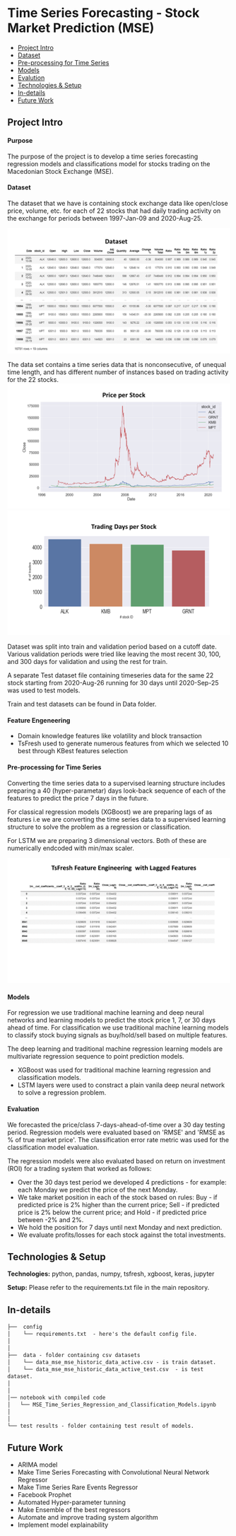 # Time Series Forecasting - Stock Market Prediction (MSE)
* [Project Intro](#project-intro)
* [Dataset](#dataset)
* [Pre-processing for Time Series](#Pre-processing-for-Time-Series)
* [Models](#models)
* [Evalution](#evaluation)
* [Technologies & Setup](#technologies-&-setup)
* [In-details](#in-details)
* [Future Work](#future-work)


## Project Intro

#### Purpose
The purpose of the project is to develop a time series forecasting regression models and classifications model for stocks trading on the Macedonian Stock Exchange (MSE).

#### Dataset
The dataset that we have is containing stock exchange data like open/close price, volume, etc. for each of 22 stocks that had daily trading activity on the exchange for periods between 1997-Jan-09 and 2020-Aug-25. 

![image](Data/dataset.png)

The data set contains a time series data that is nonconsecutive, of unequal time length, and has different number of instances based on trading activity for the 22 stocks.
![image](Data/price_per_stock.png)
![image](Data/trading_days.png)


Dataset was split into train and validation period based on a cutoff date. Various validation periods were tried like leaving the most recent 30, 100, and 300 days for validation and using the rest for train.

A separate Test dataset file containing timeseries data for the same 22 stock starting from 2020-Aug-26 running for 30 days until 2020-Sep-25 was used to test models. 

Train and test datasets can be found in Data folder.

#### Feature Engeneering
* Domain knowledge features like volatility and block transaction
* TsFresh used to generate numerous features from which we selected 10 best through KBest features selection

#### Pre-processing for Time Series 

Converting the time series data to a supervised learning structure includes preparing a 40 (hyper-parametar) days look-back sequence of each of the features to predict the price 7 days in the future. 

For classical regression models (XGBoost) we are preparing lags of as features i.e we are converting the time series data to a supervised learning structure to solve the problem as a regression or classification. 

For LSTM we are preparing 3 dimensional vectors. Both of these are numerically endcoded with min/max scaler.

![image](Data/tsfresh1.png)

#### Models
For regression we use traditional machine learning and deep neural networks and learning models to predict the stock price 1, 7, or 30 days ahead of time. For classification we use traditional machine learning models to classify stock buying signals as buy/hold/sell based on multiple features.

The deep learning and traditional machine regression learning models are multivariate regression sequence to point prediction models. 
* XGBoost was used for traditional machine learning regression and classification models.
* LSTM layers were used to constract a plain vanila deep neural network to solve a regression problem.

#### Evaluation
We forecasted the price/class 7-days-ahead-of-time over a 30 day testing period. 
Regression models were evaluated based on 'RMSE' and 'RMSE as % of true market price'. The classification error rate metric was used for the classification model evaluation. 

The regression models were also evaluated based on return on investment (ROI) for a trading system that worked as follows:
* Over the 30 days test period we developed 4 predictions - for example: each Monday we predict the price of the next Monday.
* We take market position in each of the stock based on rules: Buy - if predicted price is 2% higher than the current price; Sell - if predicted price is 2% below the current price; and Hold - if predicted price between -2% and 2%.
* We hold the position for 7 days until next Monday and next prediction.
* We evaluate profits/losses for each stock against the total investments.


## Technologies & Setup
**Technologies:**
python, pandas, numpy, tsfresh, xgboost, keras, jupyter

**Setup:**
Please refer to the requirements.txt file in the main repository.


## In-details
```
├──  config
│    └── requirements.txt  - here's the default config file.
│
│
├──  data - folder containing csv datasets 
│    └── data_mse_mse_historic_data_active.csv - is train dataset.
│    └── data_mse_mse_historic_data_active_test.csv  - is test dataset.
│
│
│── notebook with compiled code
│   └── MSE_Time_Series_Regression_and_Classification_Models.ipynb
│
│
└── test results - folder containing test result of models.

```

## Future Work
* ARIMA model
* Make Time Series Forecasting with Convolutional Neural Network Regressor
* Make Time Series Rare Events Regressor
* Facebook Prophet
* Automated Hyper-parameter tunning
* Make Ensemble of the best regressors
* Automate and improve trading system algorithm 
* Implement model explainability
